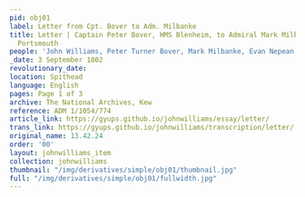 ```yaml
---
pid: obj01
label: Letter from Cpt. Bover to Adm. Milbanke
title: Letter | Captain Peter Bover, HMS Blenheim, to Admiral Mark Milbanke, Commander-in-Chief
  Portsmouth
people: 'John Williams, Peter Turner Bover, Mark Milbanke, Evan Nepean '
_date: 3 September 1802
revolutionary_date:
location: Spithead
language: English
pages: Page 1 of 3
archive: The National Archives, Kew
reference: ADM 1/1054/774
article_link: https://gyups.github.io/johnwilliams/essay/letter/
trans_link: https://gyups.github.io/johnwilliams/transcription/letter/
original_name: 13.42.24
order: '00'
layout: johnwilliams_item
collection: johnwilliams
thumbnail: "/img/derivatives/simple/obj01/thumbnail.jpg"
full: "/img/derivatives/simple/obj01/fullwidth.jpg"
---
```

